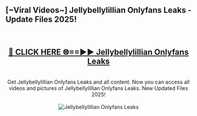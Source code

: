 <h2>[~Viral Videos~] Jellybellylillian Onlyfans Leaks - Update Files 2025!</h2>
<br>
<div align="center">
<h2><a href="https://betterlinks.top/A2PfLJ" rel="nofollow">🔴 CLICK HERE 🌐==►► Jellybellylillian Onlyfans Leaks</a></h2>
<br>
Get Jellybellylillian Onlyfans Leaks and all content. Now you can access all videos and pictures of Jellybellylillian Onlyfans Leaks. New Updated Files 2025!
<br>
<br>
<a href="https://betterlinks.top/A2PfLJ" rel="nofollow" data-target="animated-image.originalLink"><img src="https://i.ibb.co.com/WyWwxjT/player-gif2.gif" alt="Jellybellylillian Onlyfans Leaks" style="max-width: 100%; display: inline-block;" data-target="animated-image.originalImage"></a>
</div>
<br>
